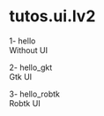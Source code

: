 # tutos.ui.lv2
1- hello<br/>
Without UI <br/>

2- hello_gkt<br/>
Gtk UI<br/>

3- hello_robtk<br/>
Robtk UI<br/>
